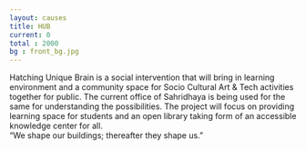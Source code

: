 ```yaml
---
layout: causes
title: HUB
current: 0
total : 2000
bg : front_bg.jpg
---
```

Hatching Unique Brain is a social intervention that will bring in learning environment and a community space for Socio Cultural Art & Tech activities together for public. The current office of Sahridhaya is being used for the same for understanding the possibilities. The project will focus on providing learning space for students and an open library taking form of an accessible knowledge center for all.  
 “We shape our buildings; thereafter they shape us.”